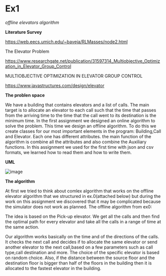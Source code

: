 # Ex1

*offline elevators algorithm*


**Literature Survey**

https://web.eecs.umich.edu/~baveja/RLMasses/node2.html

The Elevator Problem

https://www.researchgate.net/publication/31597314_Multiobjective_Optimization_in_Elevator_Group_Control

MULTIOBJECTIVE OPTIMIZATION IN ELEVATOR GROUP
CONTROL

https://www.javastructures.com/design/elevator

**The problen space**

We have a building that contains elevators and a list of calls.
The main target is to allocate an elevator to each call such that the time that passes from the arriving time to the time that the call went to its destination is the minimum time. 
In the first assignment we designed an online algorithm to solve the problem. This time we design an offline algorithm.
To do this we create classes for our most important elements in the program:
Building,Call and Elevator.
Each one has different attributes. the main function of the algorithm is combine all the attributes and also combine the Auxiliary functions.
In this assignment we used for the first time with json and csv formats, we learned how to read them and how to write them.

**UML**



![image](https://user-images.githubusercontent.com/92684730/142425851-ff263dcd-9abb-4730-b3c6-bfca34cfcf31.png)


**The algorithm**

At first we tried to think about comlex algorithm that works on the offline elevator algorithm that we structured in ex.0(attached below) but during the work on this assignment we discovered that it may be complicated because the simulator does not work as planned.
The offline algorithm from ex0:

The idea is based on the Pick-up elevator. We get all the calls and then find the optimal path for every elevator and take all the calls in a range of time at the same action.

Our algorithm works basically on the time and of the directions of the calls.
It checks the next call and decides if to allocate the same elevator or send another elevator to the next call,based on a few parameters such as call type,call destination and more. 
The choice of the specific elevator is based on random choice.
Also, if the distance between the source floor and the destination floor is bigger than half of the floors in the building then it is allocated to the fastest elevator in the building.




